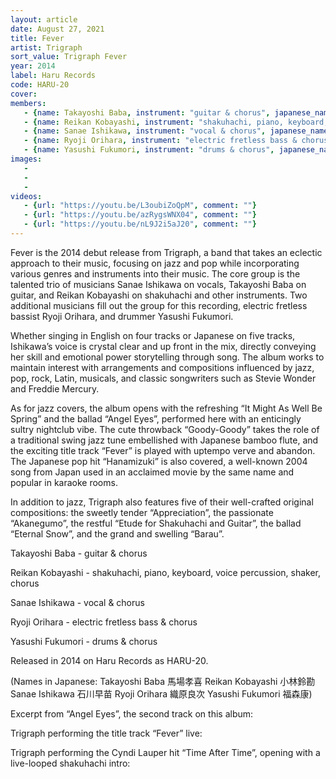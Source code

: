 ```yaml
---
layout: article
date: August 27, 2021
title: Fever
artist: Trigraph
sort_value: Trigraph Fever
year: 2014
label: Haru Records
code: HARU-20
cover: 
members:
   - {name: Takayoshi Baba, instrument: "guitar & chorus", japanese_name: 馬場孝喜, url: "https://babaviolao.wixsite.com/babatakayoshi"}
   - {name: Reikan Kobayashi, instrument: "shakuhachi, piano, keyboard, voice percussion, shaker, chorus", japanese_name: 小林鈴勘, url: "http://reikankobayashi.net/"}
   - {name: Sanae Ishikawa, instrument: "vocal & chorus", japanese_name: 石川早苗, url: "http://blog.livedoor.jp/sanny_jazz/"}
   - {name: Ryoji Orihara, instrument: "electric fretless bass & chorus", japanese_name: 織原良次, url: "https://www.ryojiorihara.com/"}
   - {name: Yasushi Fukumori, instrument: "drums & chorus", japanese_name: 福森康, url: "https://ameblo.jp/su-shi84/"}
images:
   - 
   - 
   - 
videos: 
   - {url: "https://youtu.be/L3oubiZoQpM", comment: ""}
   - {url: "https://youtu.be/azRygsWNX04", comment: ""}
   - {url: "https://youtu.be/nL9J2i5aJ20", comment: ""}
---
```

Fever is the 2014 debut release from Trigraph, a band that takes an eclectic approach to their music, focusing on jazz and pop while incorporating various genres and instruments into their music. The core group is the talented trio of musicians Sanae Ishikawa on vocals, Takayoshi Baba on guitar, and Reikan Kobayashi on shakuhachi and other instruments. Two additional musicians fill out the group for this recording, electric fretless bassist Ryoji Orihara, and drummer Yasushi Fukumori.

Whether singing in English on four tracks or Japanese on five tracks, Ishikawa’s voice is crystal clear and up front in the mix, directly conveying her skill and emotional power storytelling through song. The album works to maintain interest with arrangements and compositions influenced by jazz, pop, rock, Latin, musicals, and classic songwriters such as Stevie Wonder and Freddie Mercury.

As for jazz covers, the album opens with the refreshing “It Might As Well Be Spring” and the ballad “Angel Eyes”, performed here with an enticingly sultry nightclub vibe. The cute throwback “Goody-Goody” takes the role of a traditional swing jazz tune embellished with Japanese bamboo flute, and the exciting title track “Fever” is played with uptempo verve and abandon. The Japanese pop hit “Hanamizuki” is also covered, a well-known 2004 song from Japan used in an acclaimed movie by the same name and popular in karaoke rooms.

In addition to jazz, Trigraph also features five of their well-crafted original compositions: the sweetly tender “Appreciation”, the passionate “Akanegumo”, the restful “Etude for Shakuhachi and Guitar”, the ballad “Eternal Snow”, and the grand and swelling “Barau”.

Takayoshi Baba - guitar & chorus

Reikan Kobayashi - shakuhachi, piano, keyboard, voice percussion, shaker, chorus

Sanae Ishikawa - vocal & chorus

Ryoji Orihara - electric fretless bass & chorus

Yasushi Fukumori - drums & chorus

Released in 2014 on Haru Records as HARU-20.

(Names in Japanese: Takayoshi Baba 馬場孝喜 Reikan Kobayashi 小林鈴勘 Sanae Ishikawa 石川早苗 Ryoji Orihara 織原良次 Yasushi Fukumori 福森康)

Excerpt from “Angel Eyes”, the second track on this album:



Trigraph performing the title track “Fever” live:



Trigraph performing the Cyndi Lauper hit “Time After Time”, opening with a live-looped shakuhachi intro:




